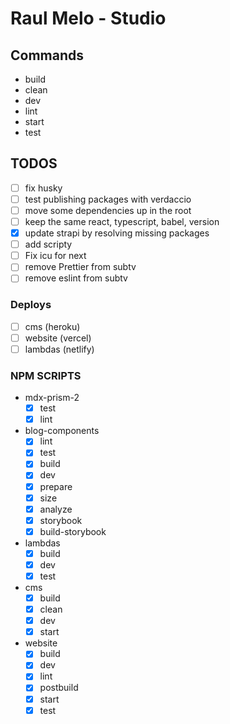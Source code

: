 # Raul Melo - Studio

## Commands

- build
- clean
- dev
- lint
- start
- test

<!--
Scripts to import projects
lerna import ../raulmelo-dev-server --dest=apps --flatten -y
lerna import ../raulmelo-dev-web --dest=apps --flatten -y
lerna import ../mdx-prism-2 --dest=packages --flatten -y
lerna import ../raulmelo-dev-components --dest=packages --flatten -y
 -->

## TODOS

- [ ] fix husky
- [ ] test publishing packages with verdaccio
- [ ] move some dependencies up in the root
- [ ] keep the same react, typescript, babel, version
- [x] update strapi by resolving missing packages
- [ ] add scripty
- [ ] Fix icu for next
- [ ] remove Prettier from subtv
- [ ] remove eslint from subtv

### Deploys

- [ ] cms (heroku)
- [ ] website (vercel)
- [ ] lambdas (netlify)

### NPM SCRIPTS

- mdx-prism-2
  - [x] test
  - [x] lint
- blog-components
  - [x] lint
  - [x] test
  - [x] build
  - [x] dev
  - [x] prepare
  - [x] size
  - [x] analyze
  - [x] storybook
  - [x] build-storybook
- lambdas
  - [x] build
  - [x] dev
  - [x] test
- cms
  - [x] build
  - [x] clean
  - [x] dev
  - [x] start
- website
  - [x] build
  - [x] dev
  - [x] lint
  - [x] postbuild
  - [x] start
  - [x] test
